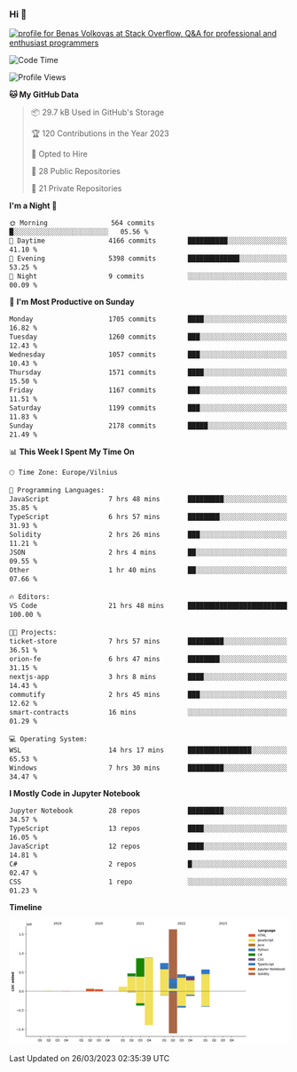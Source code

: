 ### Hi 👋
<a href="https://stackoverflow.com/users/14954249/benas-volkovas"><img src="https://stackoverflow.com/users/flair/14954249.png?theme=dark" width="208" height="58" alt="profile for Benas Volkovas at Stack Overflow, Q&amp;A for professional and enthusiast programmers" title="profile for Benas Volkovas at Stack Overflow, Q&amp;A for professional and enthusiast programmers"></a>

<!--START_SECTION:waka-->
![Code Time](http://img.shields.io/badge/Code%20Time-1%2C361%20hrs%2053%20mins-blue)

![Profile Views](http://img.shields.io/badge/Profile%20Views-0-blue)

**🐱 My GitHub Data** 

> 📦 29.7 kB Used in GitHub's Storage 
 > 
> 🏆 120 Contributions in the Year 2023
 > 
> 💼 Opted to Hire
 > 
> 📜 28 Public Repositories 
 > 
> 🔑 21 Private Repositories 
 > 
**I'm a Night 🦉** 

```text
🌞 Morning                564 commits         █░░░░░░░░░░░░░░░░░░░░░░░░   05.56 % 
🌆 Daytime                4166 commits        ██████████░░░░░░░░░░░░░░░   41.10 % 
🌃 Evening                5398 commits        █████████████░░░░░░░░░░░░   53.25 % 
🌙 Night                  9 commits           ░░░░░░░░░░░░░░░░░░░░░░░░░   00.09 % 
```
📅 **I'm Most Productive on Sunday** 

```text
Monday                   1705 commits        ████░░░░░░░░░░░░░░░░░░░░░   16.82 % 
Tuesday                  1260 commits        ███░░░░░░░░░░░░░░░░░░░░░░   12.43 % 
Wednesday                1057 commits        ███░░░░░░░░░░░░░░░░░░░░░░   10.43 % 
Thursday                 1571 commits        ████░░░░░░░░░░░░░░░░░░░░░   15.50 % 
Friday                   1167 commits        ███░░░░░░░░░░░░░░░░░░░░░░   11.51 % 
Saturday                 1199 commits        ███░░░░░░░░░░░░░░░░░░░░░░   11.83 % 
Sunday                   2178 commits        █████░░░░░░░░░░░░░░░░░░░░   21.49 % 
```


📊 **This Week I Spent My Time On** 

```text
🕑︎ Time Zone: Europe/Vilnius

💬 Programming Languages: 
JavaScript               7 hrs 48 mins       █████████░░░░░░░░░░░░░░░░   35.85 % 
TypeScript               6 hrs 57 mins       ████████░░░░░░░░░░░░░░░░░   31.93 % 
Solidity                 2 hrs 26 mins       ███░░░░░░░░░░░░░░░░░░░░░░   11.21 % 
JSON                     2 hrs 4 mins        ██░░░░░░░░░░░░░░░░░░░░░░░   09.55 % 
Other                    1 hr 40 mins        ██░░░░░░░░░░░░░░░░░░░░░░░   07.66 % 

🔥 Editors: 
VS Code                  21 hrs 48 mins      █████████████████████████   100.00 % 

🐱‍💻 Projects: 
ticket-store             7 hrs 57 mins       █████████░░░░░░░░░░░░░░░░   36.51 % 
orion-fe                 6 hrs 47 mins       ████████░░░░░░░░░░░░░░░░░   31.15 % 
nextjs-app               3 hrs 8 mins        ████░░░░░░░░░░░░░░░░░░░░░   14.43 % 
commutify                2 hrs 45 mins       ███░░░░░░░░░░░░░░░░░░░░░░   12.62 % 
smart-contracts          16 mins             ░░░░░░░░░░░░░░░░░░░░░░░░░   01.29 % 

💻 Operating System: 
WSL                      14 hrs 17 mins      ████████████████░░░░░░░░░   65.53 % 
Windows                  7 hrs 30 mins       █████████░░░░░░░░░░░░░░░░   34.47 % 
```

**I Mostly Code in Jupyter Notebook** 

```text
Jupyter Notebook         28 repos            █████████░░░░░░░░░░░░░░░░   34.57 % 
TypeScript               13 repos            ████░░░░░░░░░░░░░░░░░░░░░   16.05 % 
JavaScript               12 repos            ████░░░░░░░░░░░░░░░░░░░░░   14.81 % 
C#                       2 repos             █░░░░░░░░░░░░░░░░░░░░░░░░   02.47 % 
CSS                      1 repo              ░░░░░░░░░░░░░░░░░░░░░░░░░   01.23 % 
```



**Timeline**

![Lines of Code chart](https://raw.githubusercontent.com/BenasVolkovas/BenasVolkovas/main/assets/bar_graph.png)


 Last Updated on 26/03/2023 02:35:39 UTC
<!--END_SECTION:waka-->
